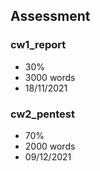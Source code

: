 ## Assessment

### cw1_report

-	30%
-	3000 words
-	18/11/2021

### cw2_pentest

-	70%
-	2000 words
-	09/12/2021